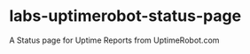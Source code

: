 labs-uptimerobot-status-page
============================

A Status page for Uptime Reports from UptimeRobot.com
